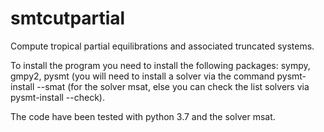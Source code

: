 # smtcutpartial
Compute tropical partial equilibrations and associated truncated systems.

To install the program you need to install the following packages: sympy, gmpy2, pysmt (you will need to install a solver via the command pysmt-install --smat (for the solver msat, else you can check the list solvers via pysmt-install --check). 

The code have been tested with python 3.7 and the solver msat.
